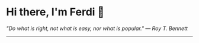<h1>Hi there, I'm Ferdi 👋</h1>

<p><em>
  "Do what is right, not what is easy, nor what is popular." — Roy T. Bennett
</em></p>

---
